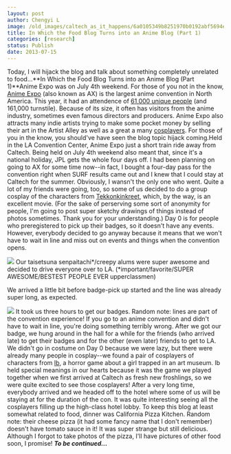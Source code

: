 ```yaml
---
layout: post
author: Chengyi L
image: /old_images/caltech_as_it_happens/6a0105349b8251970b0192abf5694e970d.png
title: In Which the Food Blog Turns into an Anime Blog (Part 1)
categories: [research]
status: Publish
date: 2013-07-15
---
```


Today, I will hijack the blog and talk about something completely unrelated to food...**In Which the Food Blog Turns into an Anime Blog (Part 1)**Anime Expo was on July 4th weekend. For those of you not in the know, [Anime Expo](https://en.wikipedia.org/wiki/Anime_Expo) (also known as AX) is the largest anime convention in North America. This year, it had an attendence of [61,000 unique people](https://www.anime-expo.org/2013/07/anime-expo-announces-record-attendance-for-ax-2013/) (and 161,000 turnstile). Because of its size, it often has visitors from the anime industry, sometimes even famous directors and producers. Anime Expo also attracts many indie artists trying to make some pocket money by selling their art in the Artist Alley as well as a great a many [cosplayers](https://en.wikipedia.org/wiki/Cosplay). For those of you in the know, you should've have seen the blog topic hijack coming.Held in the LA Convention Center, Anime Expo just a short train ride away from Caltech. Being held on July 4th weekend also meant that, since it's a national holiday, JPL gets the whole four days off. I had been planning on going to AX for some time now--in fact, I bought a four-day pass for the convention right when SURF results came out and I knew that I could stay at Caltech for the summer. Obviously, I wansn't the only one who went. Quite a lot of my friends were going, too, so some of us decided to do a group cosplay of the characters from [Tekkonkinkreet](https://en.wikipedia.org/wiki/Tekkonkinkreet), which, by the way, is an excellent movie. (For the sake of perserving some sort of anonymity for people, I'm going to post super sketchy drawings of things instead of photos sometimes. Thank you for your understanding.)
Day 0 is for people who preregistered to pick up their badges, so it doesn't have any events. However, everybody decided to go anyway because it means that we won't have to wait in line and miss out on events and things when the convention opens.


![](/old_images/caltech_as_it_happens/6a0105349b8251970b0191042c600e970c.png)
Our taisetsuna senpaitachi*/creepy alums were super awesome and decided to drive everyone over to LA. 
(*important/favorite/SUPER AWESOME/BESTEST PEOPLE EVER upperclassmen) 

We arrived a little bit before badge-pick up started and the line was already super long, as expected.


![](/old_images/6a0105349b8251970b01901e363876970b-800wi.jpg)
It took us three hours to get our badges. Random note: lines are part of the convention experience! If you go to an anime convention and didn't have to wait in line, you're doing something terribly wrong. After we got our badge, we hung around in the hall for a while for the friends (who arrived late) to get their badges and for the other (even later) friends to get to LA. We didn't go in costume on Day 0 because we were lazy, but there were already many people in cosplay--we found a pair of cosplayers of characters from [Ib](https://www.vgperson.com/games/ib.htm), a horror game about a girl trapped in an art museum. Ib held special meanings in our hearts because it was the game we played together when we first arrived at Caltech as fresh new froshlings, so we were quite excited to see those cosplayers! After a very long time, everybody arrived and we headed off to the hotel where some of us will be staying at for the duration of the con. It was quite interesting seeing all the cosplayers filling up the high-class hotel lobby. To keep this blog at least somewhat related to food, dinner was California Pizza Kitchen. Random note: their cheese pizza (it had some fancy name that I don't remember) doesn't have tomato sauce in it! It was super strange but still delicious. Although I forgot to take photos of the pizza, I'll have pictures of other food soon, I promise! ***To be continued...*** 
